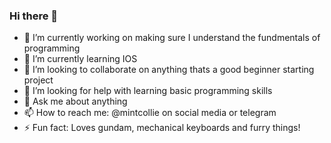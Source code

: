 ### Hi there 👋

- 🔭 I’m currently working on making sure I understand the fundmentals of programming
- 🌱 I’m currently learning IOS
- 👯 I’m looking to collaborate on anything thats a good beginner starting project
- 🤔 I’m looking for help with learning basic programming skills
- 💬 Ask me about anything
- 📫 How to reach me: @mintcollie on social media or telegram
- ⚡ Fun fact: Loves gundam, mechanical keyboards and furry things!
